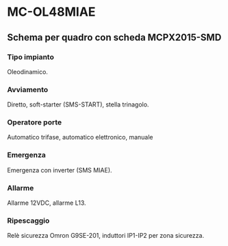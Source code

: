 # MC-OL48MIAE
## Schema per quadro con scheda MCPX2015-SMD
### Tipo impianto
Oleodinamico.
### Avviamento
Diretto, soft-starter (SMS-START), stella trinagolo.
### Operatore porte
Automatico trifase, automatico elettronico, manuale
### Emergenza
Emergenza con inverter (SMS MIAE).
### Allarme
Allarme 12VDC, allarme L13.
### Ripescaggio
Relè sicurezza Omron G9SE-201, induttori IP1-IP2 per zona sicurezza.
